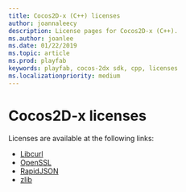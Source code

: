 ```yaml
---
title: Cocos2D-x (C++) licenses
author: joannaleecy
description: License pages for Cocos2D-x (C++).
ms.author: joanlee
ms.date: 01/22/2019
ms.topic: article
ms.prod: playfab
keywords: playfab, cocos-2dx sdk, cpp, licenses
ms.localizationpriority: medium
---
```


# Cocos2D-x licenses

Licenses are available at the following links:

- [Libcurl](licenses/libcurl-license.md)
- [OpenSSL](licenses/openssl-license.md)
- [RapidJSON](licenses/rapidjson-license.md)
- [zlib](licenses/zlib-license.md)
